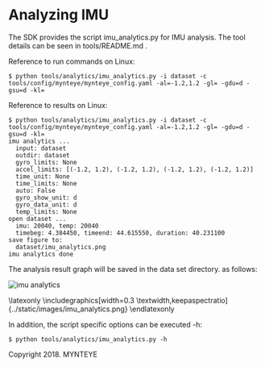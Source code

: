 # Analyzing IMU
The SDK provides the script imu_analytics.py for IMU analysis. The tool details can be seen in tools/README.md .

Reference to run commands on Linux:

```
$ python tools/analytics/imu_analytics.py -i dataset -c tools/config/mynteye/mynteye_config.yaml -al=-1.2,1.2 -gl= -gdu=d -gsu=d -kl=
```

Reference to results on Linux:

```
$ python tools/analytics/imu_analytics.py -i dataset -c tools/config/mynteye/mynteye_config.yaml -al=-1.2,1.2 -gl= -gdu=d -gsu=d -kl=
imu analytics ...
  input: dataset
  outdir: dataset
  gyro_limits: None
  accel_limits: [(-1.2, 1.2), (-1.2, 1.2), (-1.2, 1.2), (-1.2, 1.2)]
  time_unit: None
  time_limits: None
  auto: False
  gyro_show_unit: d
  gyro_data_unit: d
  temp_limits: None
open dataset ...
  imu: 20040, temp: 20040
  timebeg: 4.384450, timeend: 44.615550, duration: 40.231100
save figure to:
  dataset/imu_analytics.png
imu analytics done
```

The analysis result graph will be saved in the data set directory. as follows:

![imu analytics](imu_analytics.png)                      

\latexonly
\includegraphics[width=0.3
\textwidth,keepaspectratio]{../static/images/imu_analytics.png}
\endlatexonly

In addition, the script specific options can be executed -h:

```
$ python tools/analytics/imu_analytics.py -h
```



Copyright 2018. MYNTEYE
